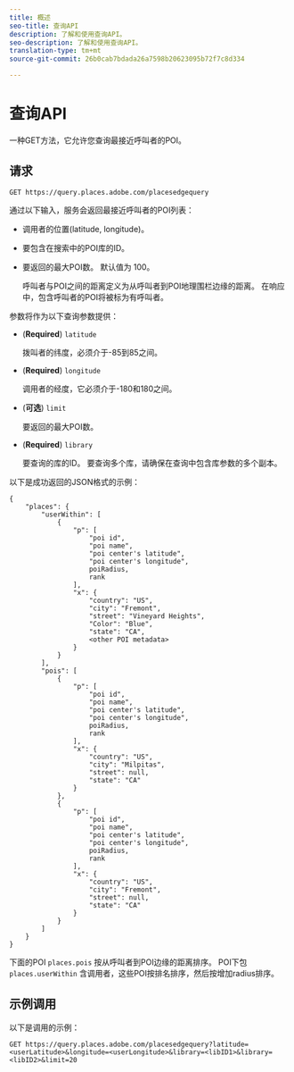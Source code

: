 ```yaml
---
title: 概述
seo-title: 查询API
description: 了解和使用查询API。
seo-description: 了解和使用查询API。
translation-type: tm+mt
source-git-commit: 26b0cab7bdada26a7598b20623095b72f7c8d334

---
```




# 查询API

一种GET方法，它允许您查询最接近呼叫者的POI。

## 请求

```text
GET https://query.places.adobe.com/placesedgequery
```

通过以下输入，服务会返回最接近呼叫者的POI列表：

* 调用者的位置\(latitude, longitude\)。
* 要包含在搜索中的POI库的ID。
* 要返回的最大POI数。  默认值为 100。

   呼叫者与POI之间的距离定义为从呼叫者到POI地理围栏边缘的距离。 在响应中，包含呼叫者的POI将被标为有呼叫者。

参数将作为以下查询参数提供：

* (**Required**) `latitude`

   拨叫者的纬度，必须介于-85到85之间。
* (**Required**) `longitude`

   调用者的经度，它必须介于-180和180之间。

* (**可选**) `limit`

   要返回的最大POI数。

* (**Required**) `library`

   要查询的库的ID。 要查询多个库，请确保在查询中包含库参数的多个副本。

以下是成功返回的JSON格式的示例：

```markup
{
    "places": {
        "userWithin": [
            {
                "p": [
                    "poi id",
                    "poi name",
                    "poi center's latitude",
                    "poi center's longitude",
                    poiRadius,
                    rank
                ],
                "x": {
                    "country": "US",
                    "city": "Fremont",
                    "street": "Vineyard Heights",
                    "Color": "Blue",
                    "state": "CA",
                    <other POI metadata>
                }
            }
        ],
        "pois": [
            {
                "p": [
                    "poi id",
                    "poi name",
                    "poi center's latitude",
                    "poi center's longitude",
                    poiRadius,
                    rank
                ],
                "x": {
                    "country": "US",
                    "city": "Milpitas",
                    "street": null,
                    "state": "CA"
                }
            },
            {
                "p": [
                    "poi id",
                    "poi name",
                    "poi center's latitude",
                    "poi center's longitude",
                    poiRadius,
                    rank
                ],
                "x": {
                    "country": "US",
                    "city": "Fremont",
                    "street": null,
                    "state": "CA"
                }
            }
        ]
    }
}
```

下面的POI `places.pois` 按从呼叫者到POI边缘的距离排序。 POI下包 `places.userWithin` 含调用者，这些POI按排名排序，然后按增加radius排序。

## 示例调用

以下是调用的示例：

```text
GET https://query.places.adobe.com/placesedgequery?latitude=<userLatitude>&longitude=<userLongitude>&library=<libID1>&library=<libID2>&limit=20
```
